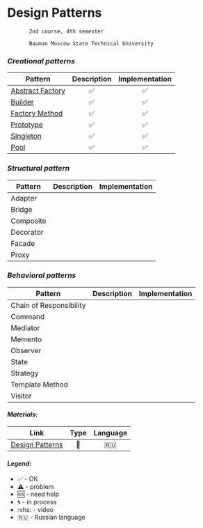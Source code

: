 # Design Patterns


           2nd course, 4th semester

           Bauman Moscow State Technical University

 ### <i>Creational patterns</i>

 |  Pattern |     Description     |      Implementation     |
| ------------- |:-------------:|:-------------:|
|[Abstract Factory](../../wiki/Abstract-Factory)| ✅ |✅ |
|[Builder](https://github.com/Panda-Lewandowski/Design-Patterns/wiki/Builder)| ✅ |✅|
|[Factory Method](https://github.com/Panda-Lewandowski/Design-Patterns/wiki/Factory-Method)|✅|✅|
|[Prototype](https://github.com/Panda-Lewandowski/Design-Patterns/wiki/Prototype)|✅|✅|
|[Singleton](https://github.com/Panda-Lewandowski/Design-Patterns/wiki/Singleton)|✅|✅|
|[Pool](https://github.com/Panda-Lewandowski/Design-Patterns/wiki/Pool)|✅|✅|

 ### <i>Structural pattern</i>

 |  Pattern |     Description     |      Implementation     |
| ------------- |:-------------:|:-------------:|
|Adapter||
|Bridge||
|Composite||
|Decorator||
|Facade||
|Proxy||

 ### <i> Behavioral patterns</i>

 |  Pattern |     Description     |      Implementation     |
| ------------- |:-------------:|:-------------:|
|Chain of Responsibility||
|Command||
|Mediator||
|Memento||
|Observer||
|State||
|Strategy||
|Template Method||
|Visitor||


#### <i>Materials:</i>
|Link|Type|Language|
|-------------|:-------------:|:-------------:|
|[Design Patterns](https://vk.com/videos-54530371?section=album_56085788)|:vhs:|🇷🇺|


#### <i>Legend:</i>
<ul>
<li>✅ - ОК
<li>⚠️ - problem
<li>🆘 - need help
<li>🌀 - in process
<li>:vhs: - video
<li>🇷🇺 - Russian language
</ul>

